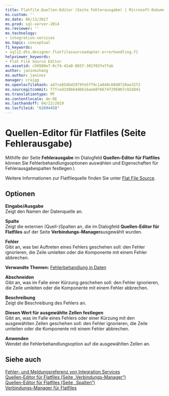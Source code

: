 ```yaml
---
title: Flatfile-Quellen-Editor (Seite Fehlerausgabe) | Microsoft-Dokumentation
ms.custom: ''
ms.date: 06/13/2017
ms.prod: sql-server-2014
ms.reviewer: ''
ms.technology:
- integration-services
ms.topic: conceptual
f1_keywords:
- sql12.dts.designer.flatfilesourceadapter.errorhandling.f1
helpviewer_keywords:
- Flat File Source Editor
ms.assetid: c50500e7-0c74-42a0-865f-301f03feffab
author: janinezhang
ms.author: janinez
manager: craigg
ms.openlocfilehash: a47ce85dbd2979fe5ff9c1a048c60d0720ae32f2
ms.sourcegitcommit: f7fced330b64d6616aeb8766747295807c92dd41
ms.translationtype: MT
ms.contentlocale: de-DE
ms.lasthandoff: 04/23/2019
ms.locfileid: "62894458"
---
```

# <a name="flat-file-source-editor-error-output-page"></a>Quellen-Editor für Flatfiles (Seite Fehlerausgabe)
  Mithilfe der Seite **Fehlerausgabe** im Dialogfeld **Quellen-Editor für Flatfiles** können Sie Fehlerbehandlungsoptionen auswählen und Eigenschaften für Fehlerausgabespalten festlegen.\  
  
 Weitere Informationen zur Flatfilequelle finden Sie unter [Flat File Source](data-flow/flat-file-source.md).  
  
## <a name="options"></a>Optionen  
 **Eingabe/Ausgabe**  
 Zeigt den Namen der Datenquelle an.  
  
 **Spalte**  
 Zeigt die externen (Quell-)Spalten an, die im Dialogfeld **Quellen-Editor für Flatfiles** auf der Seite **Verbindungs-Manager**ausgewählt wurden.  
  
 **Fehler**  
 Gibt an, was bei Auftreten eines Fehlers geschehen soll: den Fehler ignorieren, die Zeile umleiten oder die Komponente mit einem Fehler abbrechen.  
  
 **Verwandte Themen:** [Fehlerbehandlung in Daten](data-flow/error-handling-in-data.md)  
  
 **Abschneiden**  
 Gibt an, was im Falle einer Kürzung geschehen soll: den Fehler ignorieren, die Zeile umleiten oder die Komponente mit einem Fehler abbrechen.  
  
 **Beschreibung**  
 Zeigt die Beschreibung des Fehlers an.  
  
 **Diesen Wert für ausgewählte Zellen festlegen**  
 Gibt an, was im Falle eines Fehlers oder einer Kürzung mit den ausgewählten Zellen geschehen soll: den Fehler ignorieren, die Zeile umleiten oder die Komponente mit einem Fehler abbrechen.  
  
 **Anwenden**  
 Wendet die Fehlerbehandlungsoption auf die ausgewählten Zellen an.  
  
## <a name="see-also"></a>Siehe auch  
 [Fehler- und Meldungsreferenz von Integration Services](../../2014/integration-services/integration-services-error-and-message-reference.md)   
 [Quellen-Editor für Flatfiles &#40;Seite „Verbindungs-Manager“&#41;](../../2014/integration-services/flat-file-source-editor-connection-manager-page.md)   
 [Quellen-Editor für Flatfiles &#40;Seite „Spalten“&#41;](../../2014/integration-services/flat-file-source-editor-columns-page.md)   
 [Verbindungs-Manager für Flatfiles](connection-manager/file-connection-manager.md)  
  
  
